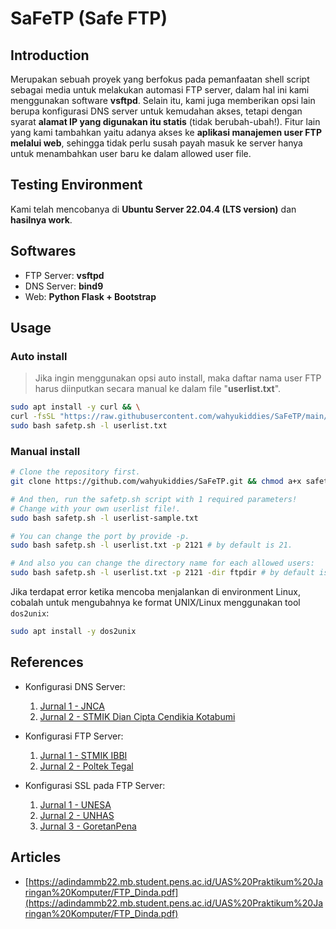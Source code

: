 # SaFeTP (Safe FTP)

## Introduction

Merupakan sebuah proyek yang berfokus pada pemanfaatan shell script sebagai media untuk melakukan automasi FTP server, dalam hal ini kami menggunakan software **vsftpd**. Selain itu, kami juga memberikan opsi lain berupa konfigurasi DNS server untuk kemudahan akses, tetapi dengan syarat **alamat IP yang digunakan itu statis** (tidak berubah-ubah!). Fitur lain yang kami tambahkan yaitu adanya akses ke **aplikasi manajemen user FTP melalui web**, sehingga tidak perlu susah payah masuk ke server hanya untuk menambahkan user baru ke dalam allowed user file.

## Testing Environment

Kami telah mencobanya di **Ubuntu Server 22.04.4 (LTS version)** dan **hasilnya work**.

## Softwares

- FTP Server: **vsftpd**
- DNS Server: **bind9**
- Web: **Python Flask + Bootstrap**

## Usage

### Auto install

> Jika ingin menggunakan opsi auto install, maka daftar nama user FTP harus diinputkan secara manual ke dalam file "**userlist.txt**".

```bash
sudo apt install -y curl && \
curl -fsSL "https://raw.githubusercontent.com/wahyukiddies/SaFeTP/main/safetp.sh" | sudo tee -a $(pwd)/safetp.sh && \
sudo bash safetp.sh -l userlist.txt
```

### Manual install

```bash
# Clone the repository first.
git clone https://github.com/wahyukiddies/SaFeTP.git && chmod a+x safetp.sh

# And then, run the safetp.sh script with 1 required parameters!
# Change with your own userlist file!.
sudo bash safetp.sh -l userlist-sample.txt

# You can change the port by provide -p.
sudo bash safetp.sh -l userlist.txt -p 2121 # by default is 21.

# And also you can change the directory name for each allowed users:
sudo bash safetp.sh -l userlist.txt -p 2121 -dir ftpdir # by default is "$HOME/ftp".
```

Jika terdapat error ketika mencoba menjalankan di environment Linux, cobalah untuk mengubahnya ke format UNIX/Linux menggunakan tool `dos2unix`:

```sh
sudo apt install -y dos2unix
```

## References

- Konfigurasi DNS Server:
  1. [Jurnal 1 - JNCA](https://jurnal.netplg.com/index.php/jnca/article/view/61/37)
  2. [Jurnal 2 - STMIK Dian Cipta Cendikia Kotabumi](https://www.dcckotabumi.ac.id/ojs/index.php/jik/article/view/236/169)

- Konfigurasi FTP Server:
  1. [Jurnal 1 - STMIK IBBI](https://ijcoreit.org/index.php/coreit/article/view/300)
  2. [Jurnal 2 - Poltek Tegal](https://perpustakaan.poltektegal.ac.id/index.php/index.php?p=fstream-pdf&fid=18923&bid=12369)

- Konfigurasi SSL pada FTP Server:
  1. [Jurnal 1 - UNESA](https://ejournal.unesa.ac.id/index.php/jinacs/article/view/60908/46839)
  2. [Jurnal 2 - UNHAS](https://journal.unhas.ac.id/index.php/juteks/article/view/5150/3325)
  3. [Jurnal 3 - GoretanPena](https://jurnal.goretanpena.com/index.php/JSSR/article/view/471/411)

## Articles

- [https://adindammb22.mb.student.pens.ac.id/UAS%20Praktikum%20Jaringan%20Komputer/FTP_Dinda.pdf](https://adindammb22.mb.student.pens.ac.id/UAS%20Praktikum%20Jaringan%20Komputer/FTP_Dinda.pdf)

